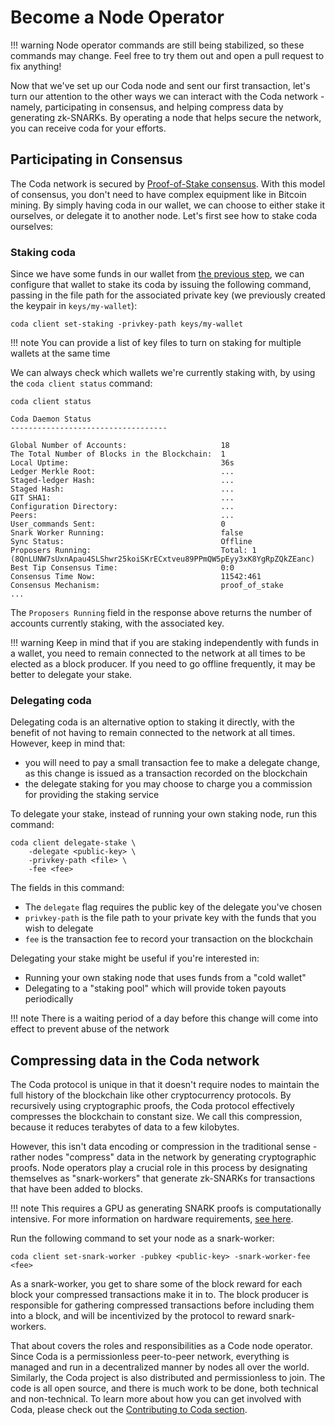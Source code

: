 # Become a Node Operator

!!! warning
    Node operator commands are still being stabilized, so these commands may change. Feel free to try them out and open a pull request to fix anything!


Now that we've set up our Coda node and sent our first transaction, let's turn our attention to the other ways we can interact with the Coda network - namely, participating in consensus, and helping compress data by generating zk-SNARKs. By operating a node that helps secure the network, you can receive coda for your efforts.

## Participating in Consensus

The Coda network is secured by [Proof-of-Stake consensus](/glossary/#proof-of-stake). With this model of consensus, you don't need to have complex equipment like in Bitcoin mining. By simply having coda in our wallet, we can choose to either stake it ourselves, or delegate it to another node. Let's first see how to stake coda ourselves:

### Staking coda

Since we have some funds in our wallet from [the previous step](/my-first-transaction), we can configure that wallet to stake its coda by issuing the following command, passing in the file path for the associated private key (we previously created the keypair in `keys/my-wallet`):

    coda client set-staking -privkey-path keys/my-wallet

!!! note
    You can provide a list of key files to turn on staking for multiple wallets at the same time

We can always check which wallets we're currently staking with, by using the `coda client status` command:

    coda client status
    
    Coda Daemon Status 
    -----------------------------------
    
    Global Number of Accounts:                     18
    The Total Number of Blocks in the Blockchain:  1
    Local Uptime:                                  36s
    Ledger Merkle Root:                            ...
    Staged-ledger Hash:                            ...
    Staged Hash:                                   ...
    GIT SHA1:                                      ...
    Configuration Directory:                       ...
    Peers:                                         ...
    User_commands Sent:                            0
    Snark Worker Running:                          false
    Sync Status:                                   Offline
    Proposers Running:                             Total: 1 (8QnLUNW7sUxnApau4SLShwr25koiSKrECxtveu89PPmQW5pEyy3xK8YgRpZQkZEanc)
    Best Tip Consensus Time:                       0:0
    Consensus Time Now:                            11542:461
    Consensus Mechanism:                           proof_of_stake
    ...

The `Proposers Running` field in the response above returns the number of accounts currently staking, with the associated key.

!!! warning
    Keep in mind that if you are staking independently with funds in a wallet, you need to remain connected to the network at all times to be elected as a block producer. If you need to go offline frequently, it may be better to delegate your stake.

### Delegating coda

Delegating coda is an alternative option to staking it directly, with the benefit of not having to remain connected to the network at all times. However, keep in mind that:

- you will need to pay a small transaction fee to make a delegate change, as this change is issued as a transaction recorded on the blockchain
- the delegate staking for you may choose to charge you a commission for providing the staking service

To delegate your stake, instead of running your own staking node, run this command:

    coda client delegate-stake \
        -delegate <public-key> \
        -privkey-path <file> \
        -fee <fee>

The fields in this command:

- The `delegate` flag requires the public key of the delegate you've chosen
- `privkey-path` is the file path to your private key with the funds that you wish to delegate
- `fee` is the transaction fee to record your transaction on the blockchain

Delegating your stake might be useful if you're interested in:

- Running your own staking node that uses funds from a "cold wallet"
- Delegating to a "staking pool" which will provide token payouts periodically

!!! note
    There is a waiting period of a day before this change will come into effect to prevent abuse of the network

## Compressing data in the Coda network 

The Coda protocol is unique in that it doesn't require nodes to maintain the full history of the blockchain like other cryptocurrency protocols. By recursively using cryptographic proofs, the Coda protocol effectively compresses the blockchain to constant size. We call this compression, because it reduces terabytes of data to a few kilobytes.

However, this isn't data encoding or compression in the traditional sense - rather nodes "compress" data in the network by generating cryptographic proofs. Node operators play a crucial role in this process by designating themselves as "snark-workers" that generate zk-SNARKs for transactions that have been added to blocks.

!!! note
    This requires a GPU as generating SNARK proofs is computationally intensive. For more information on hardware requirements, [see here]().

Run the following command to set your node as a snark-worker:

    coda client set-snark-worker -pubkey <public-key> -snark-worker-fee <fee>

As a snark-worker, you get to share some of the block reward for each block your compressed transactions make it in to. The block producer is responsible for gathering compressed transactions before including them into a block, and will be incentivized by the protocol to reward snark-workers.

That about covers the roles and responsibilities as a Code node operator. Since Coda is a permissionless peer-to-peer network, everything is managed and run in a decentralized manner by nodes all over the world. Similarly, the Coda project is also distributed and permissionless to join. The code is all open source, and there is much work to be done, both technical and non-technical. To learn more about how you can get involved with Coda, please check out the [Contributing to Coda section](../contributing).
